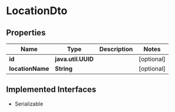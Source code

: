 

# LocationDto


## Properties

Name | Type | Description | Notes
------------ | ------------- | ------------- | -------------
**id** | **java.util.UUID** |  |  [optional]
**locationName** | **String** |  |  [optional]


## Implemented Interfaces

* Serializable


